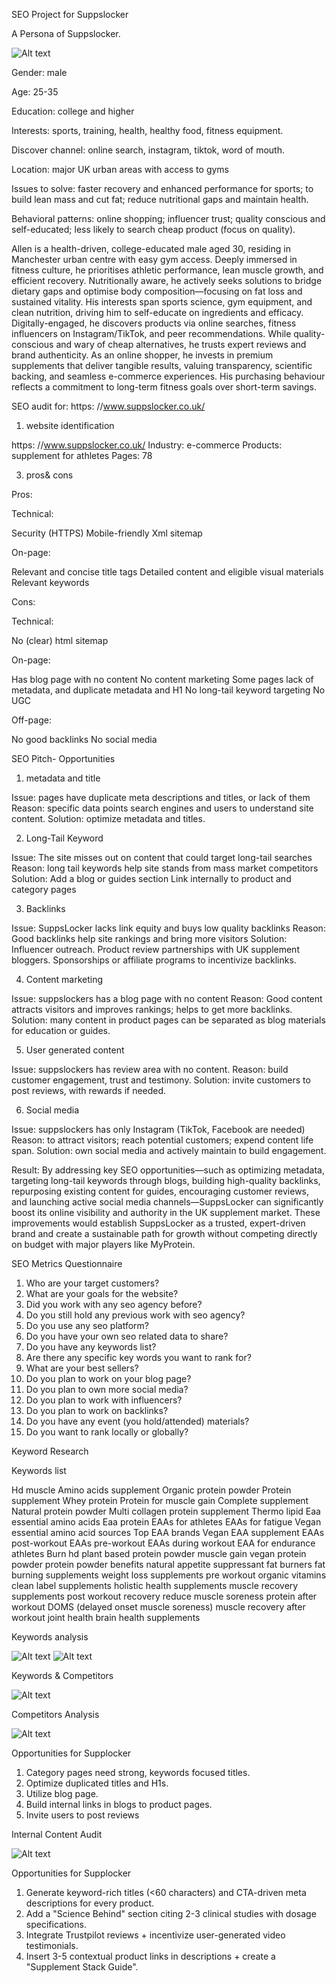SEO Project for Suppslocker

A Persona of Suppslocker.

![Alt text](pics/1.jpg)

Gender: male

Age: 25-35

Education: college and higher

Interests: sports, training, health, healthy food, fitness equipment.

Discover channel: online search, instagram, tiktok, word of mouth.

Location: major UK urban areas with access to gyms 

Issues to solve: faster recovery and enhanced performance for sports; to build lean mass and cut fat; reduce nutritional gaps and maintain health.

Behavioral patterns: online shopping; influencer trust; quality conscious and self-educated; less likely to search cheap product (focus on quality).

Allen is a health-driven, college-educated male aged 30, residing in Manchester urban centre with easy gym access. Deeply immersed in fitness culture, he prioritises athletic performance, lean muscle growth, and efficient recovery. Nutritionally aware, he actively seeks solutions to bridge dietary gaps and optimise body composition—focusing on fat loss and sustained vitality. His interests span sports science, gym equipment, and clean nutrition, driving him to self-educate on ingredients and efficacy. Digitally-engaged, he discovers products via online searches, fitness influencers on Instagram/TikTok, and peer recommendations. While quality-conscious and wary of cheap alternatives, he trusts expert reviews and brand authenticity. As an online shopper, he invests in premium supplements that deliver tangible results, valuing transparency, scientific backing, and seamless e-commerce experiences. His purchasing behaviour reflects a commitment to long-term fitness goals over short-term savings.


SEO audit for: https: //www.suppslocker.co.uk/

1.	website identification
   
https: //www.suppslocker.co.uk/
Industry: e-commerce
Products: supplement for athletes
Pages: 78

3.	pros& cons

Pros: 

Technical: 

Security (HTTPS)
Mobile-friendly
Xml sitemap
 
On-page: 

Relevant and concise title tags
Detailed content and eligible visual materials
Relevant keywords

Cons: 

Technical: 

No (clear) html sitemap
			
On-page: 

Has blog page with no content
No content marketing 
Some pages lack of metadata, and duplicate metadata and H1 
No long-tail keyword targeting
 No UGC

Off-page: 

No good backlinks
No social media




SEO Pitch- Opportunities

1.	metadata and title

Issue: pages have duplicate meta descriptions and titles, or lack of them
Reason: specific data points search engines and users to understand site content.
Solution: optimize metadata and titles.


2.	Long-Tail Keyword

Issue: The site misses out on content that could target long-tail searches
Reason: long tail keywords help site stands from mass market competitors
Solution: Add a blog or guides section 
Link internally to product and category pages

3.	Backlinks

Issue: SuppsLocker lacks link equity and buys low quality backlinks
Reason: Good backlinks help site rankings and bring more visitors 
Solution:  Influencer outreach. 
Product review partnerships with UK supplement bloggers.
Sponsorships or affiliate programs to incentivize backlinks.

4.	Content marketing

Issue: suppslockers has a blog page with no content 
Reason: Good content attracts visitors and improves rankings; helps to get more backlinks.
Solution: many content in product pages can be separated as blog materials for education or guides.


5.	User generated content

Issue: suppslockers has review area with no content.
Reason: build customer engagement, trust and testimony.
Solution: invite customers to post reviews, with rewards if needed.

6.	Social media

Issue: suppslockers has only Instagram (TikTok, Facebook are needed)
Reason: to attract visitors; reach potential customers; expend content life span.
Solution: own social media and actively maintain to build engagement.

Result: By addressing key SEO opportunities—such as optimizing metadata, targeting long-tail keywords through blogs, building high-quality backlinks, repurposing existing content for guides, encouraging customer reviews, and launching active social media channels—SuppsLocker can significantly boost its online visibility and authority in the UK supplement market. These improvements would establish SuppsLocker as a trusted, expert-driven brand and create a sustainable path for growth without competing directly on budget with major players like MyProtein.

SEO Metrics Questionnaire

1.	Who are your target customers?
2.	What are your goals for the website?
3.	Did you work with any seo agency before?
4.	Do you still hold any previous work with seo agency?
5.	Do you use any seo platform? 
6.	Do you have your own seo related data to share?
7.	Do you have any keywords list?
8.	Are there any specific key words you want to rank for?
9.	What are your best sellers?
10.	Do you plan to work on your blog page?
11.	Do you plan to own more social media?
12.	Do you plan to work with influencers?
13.	Do you plan to work on backlinks?
14.	Do you have any event (you hold/attended) materials?
15.	Do you want to rank locally or globally? 

Keyword Research

Keywords list

Hd muscle
Amino acids supplement
Organic protein powder
Protein supplement
Whey protein
Protein for muscle gain
Complete supplement
Natural protein powder
Multi collagen protein
supplement
Thermo lipid
Eaa
essential amino acids
Eaa protein
EAAs for athletes
EAAs for fatigue
Vegan essential amino acid sources
Top EAA brands
Vegan EAA supplement
EAAs post-workout
EAAs pre-workout
EAAs during workout
EAA for endurance athletes
Burn hd
plant based protein powder
muscle gain
vegan protein powder 
protein powder benefits
natural appetite suppressant
fat burners
fat burning supplements
weight loss supplements
pre workout
organic vitamins
clean label supplements
holistic health supplements
muscle recovery supplements
post workout recovery
reduce muscle soreness
protein after workout
DOMS (delayed onset muscle soreness)
muscle recovery after workout
joint health
brain health supplements

Keywords analysis

![Alt text](pics/2.jpg)
![Alt text](pics/3.jpg)

Keywords & Competitors

![Alt text](pics/4.jpg)

Competitors Analysis

![Alt text](pics/5.jpg)

Opportunities for Supplocker

1.	Category pages need strong, keywords focused titles.
2.	Optimize duplicated titles and H1s.
3.	Utilize blog page.
4.	Build internal links in blogs to product pages.
5.	Invite users to post reviews


Internal Content Audit

![Alt text](pics/6.jpg)

Opportunities for Supplocker

1.	Generate keyword-rich titles (<60 characters) and CTA-driven meta descriptions for every product.
2.	Add a "Science Behind" section citing 2-3 clinical studies with dosage specifications.
3.	Integrate Trustpilot reviews + incentivize user-generated video testimonials.
4.	Insert 3-5 contextual product links in descriptions + create a "Supplement Stack Guide".



